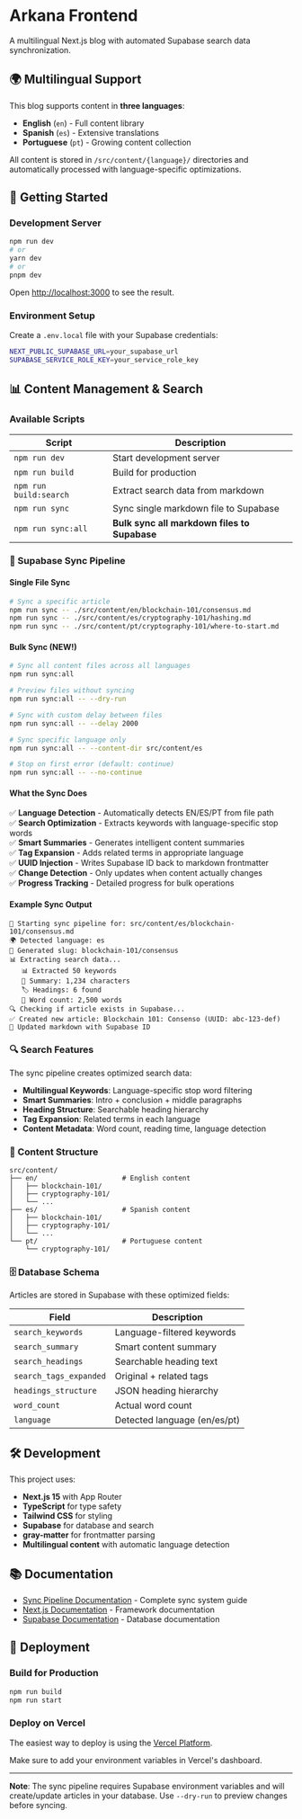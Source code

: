 # Arkana Frontend

A multilingual Next.js blog with automated Supabase search data synchronization.

## 🌍 Multilingual Support

This blog supports content in **three languages**:

- **English** (`en`) - Full content library
- **Spanish** (`es`) - Extensive translations
- **Portuguese** (`pt`) - Growing content collection

All content is stored in `/src/content/{language}/` directories and automatically processed with language-specific optimizations.

## 🚀 Getting Started

### Development Server

```bash
npm run dev
# or
yarn dev
# or
pnpm dev
```

Open [http://localhost:3000](http://localhost:3000) to see the result.

### Environment Setup

Create a `.env.local` file with your Supabase credentials:

```bash
NEXT_PUBLIC_SUPABASE_URL=your_supabase_url
SUPABASE_SERVICE_ROLE_KEY=your_service_role_key
```

## 📊 Content Management & Search

### Available Scripts

| Script                 | Description                                  |
| ---------------------- | -------------------------------------------- |
| `npm run dev`          | Start development server                     |
| `npm run build`        | Build for production                         |
| `npm run build:search` | Extract search data from markdown            |
| `npm run sync`         | Sync single markdown file to Supabase        |
| `npm run sync:all`     | **Bulk sync all markdown files to Supabase** |

### 🔄 Supabase Sync Pipeline

#### Single File Sync

```bash
# Sync a specific article
npm run sync -- ./src/content/en/blockchain-101/consensus.md
npm run sync -- ./src/content/es/cryptography-101/hashing.md
npm run sync -- ./src/content/pt/cryptography-101/where-to-start.md
```

#### Bulk Sync (NEW!)

```bash
# Sync all content files across all languages
npm run sync:all

# Preview files without syncing
npm run sync:all -- --dry-run

# Sync with custom delay between files
npm run sync:all -- --delay 2000

# Sync specific language only
npm run sync:all -- --content-dir src/content/es

# Stop on first error (default: continue)
npm run sync:all -- --no-continue
```

#### What the Sync Does

✅ **Language Detection** - Automatically detects EN/ES/PT from file path  
✅ **Search Optimization** - Extracts keywords with language-specific stop words  
✅ **Smart Summaries** - Generates intelligent content summaries  
✅ **Tag Expansion** - Adds related terms in appropriate language  
✅ **UUID Injection** - Writes Supabase ID back to markdown frontmatter  
✅ **Change Detection** - Only updates when content actually changes  
✅ **Progress Tracking** - Detailed progress for bulk operations

#### Example Sync Output

```
🚀 Starting sync pipeline for: src/content/es/blockchain-101/consensus.md
🌍 Detected language: es
🔗 Generated slug: blockchain-101/consensus
📊 Extracting search data...
   📊 Extracted 50 keywords
   📝 Summary: 1,234 characters
   🏷️ Headings: 6 found
   💬 Word count: 2,500 words
🔍 Checking if article exists in Supabase...
✅ Created new article: Blockchain 101: Consenso (UUID: abc-123-def)
📝 Updated markdown with Supabase ID
```

### 🔍 Search Features

The sync pipeline creates optimized search data:

- **Multilingual Keywords**: Language-specific stop word filtering
- **Smart Summaries**: Intro + conclusion + middle paragraphs
- **Heading Structure**: Searchable heading hierarchy
- **Tag Expansion**: Related terms in each language
- **Content Metadata**: Word count, reading time, language detection

### 📁 Content Structure

```
src/content/
├── en/                     # English content
│   ├── blockchain-101/
│   ├── cryptography-101/
│   └── ...
├── es/                     # Spanish content
│   ├── blockchain-101/
│   ├── cryptography-101/
│   └── ...
└── pt/                     # Portuguese content
    └── cryptography-101/
```

### 🗄️ Database Schema

Articles are stored in Supabase with these optimized fields:

| Field                  | Description                  |
| ---------------------- | ---------------------------- |
| `search_keywords`      | Language-filtered keywords   |
| `search_summary`       | Smart content summary        |
| `search_headings`      | Searchable heading text      |
| `search_tags_expanded` | Original + related tags      |
| `headings_structure`   | JSON heading hierarchy       |
| `word_count`           | Actual word count            |
| `language`             | Detected language (en/es/pt) |

## 🛠️ Development

This project uses:

- **Next.js 15** with App Router
- **TypeScript** for type safety
- **Tailwind CSS** for styling
- **Supabase** for database and search
- **gray-matter** for frontmatter parsing
- **Multilingual content** with automatic language detection

## 📚 Documentation

- [Sync Pipeline Documentation](./scripts/SYNC-PIPELINE.md) - Complete sync system guide
- [Next.js Documentation](https://nextjs.org/docs) - Framework documentation
- [Supabase Documentation](https://supabase.com/docs) - Database documentation

## 🚀 Deployment

### Build for Production

```bash
npm run build
npm run start
```

### Deploy on Vercel

The easiest way to deploy is using the [Vercel Platform](https://vercel.com/new?utm_medium=default-template&filter=next.js&utm_source=create-next-app&utm_campaign=create-next-app-readme).

Make sure to add your environment variables in Vercel's dashboard.

---

**Note**: The sync pipeline requires Supabase environment variables and will create/update articles in your database. Use `--dry-run` to preview changes before syncing.
